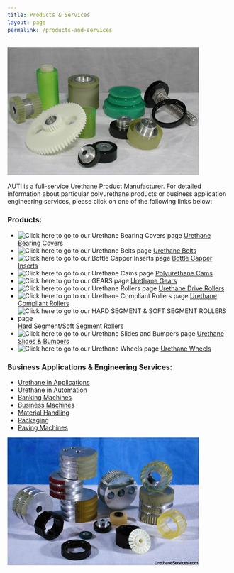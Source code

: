 ```yaml
---
title: Products & Services
layout: page
permalink: /products-and-services
---
```


<img src="img/polyurethane_products.jpg" title="Just a few of our Urethane Products" alt="Just a few of our Urethane Products" class="img-fluid">

AUTI is a full-service Urethane Product Manufacturer. For detailed information about particular polyurethane products or business application engineering services, please click on one of the following links below:

### Products:

- ![Click here to go to our Urethane Bearing Covers page]({{site.url}}/img/bearing%20cover.jpg) [Urethane Bearing Covers](urethane-bearing-covers)
- ![Click here to go to our Urethane Belts page]({{site.url}}/img/CleatedBelts.jpg) [Urethane Belts](urethane-belts)
- ![Click here to go to our Bottle Capper Inserts page]({{site.url}}/img/IconCAPPER.jpg) [Bottle Capper Inserts](bottle-capper-inserts)
- ![Click here to go to our Urethane Cams page]({{site.url}}/img/cams50.jpg) [Polyurethane Cams](polyurethane-cams)
- ![Click here to go to our GEARS page]({{site.url}}/img/IconGEAR.jpg) [Urethane Gears](urethane-gears)
- ![Click here to go to our Urethane Rollers page]({{site.url}}/img/ICONrollers.jpg) [Urethane Drive Rollers](urethane-drive-rollers)
- ![Click here to go to our Urethane Compliant Rollers page]({{site.url}}/img/Roller50.jpg) [Urethane Compliant Rollers](urethane-complaint-rollers)
- ![Click here to go to our HARD SEGMENT & SOFT SEGMENT ROLLERS page]({{site.url}}/img/soft.jpg) [Hard Segment/Soft Segment Rollers](hard-and-soft-segment-rollers)
- ![Click here to go to our Urethane Slides and Bumpers page]({{site.url}}/img/slidesNbumbers.jpg) [Urethane Slides & Bumpers](urethane-slides-and-bumpers)
- ![Click here to go to our Urethane Wheels page]({{site.url}}/img/ICONengravedWheel.jpg) [Urethane Wheels](urethane-wheels)

### Business Applications & Engineering Services:

- [Urethane in Applications](applications)
- [Urethane in Automation](automation)
- [Banking Machines](banking-machines)
- [Business Machines](business-machines)
- [Material Handling](material-handling)
- [Packaging](packaging)
- [Paving Machines](paving-machines)

<img src="img/eBanking_6.jpg" title="urethane ATM Machine Rollers" alt="urethane ATM Machine Rollers" class="img-fluid">